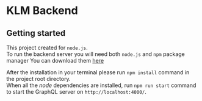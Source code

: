 # KLM Backend

## Getting started
This project created for `node.js`. <br>
To run the backend server you will need both `node.js` and `npm` package manager
You can download them [here](https://nodejs.org/en)  <br>

After the installation in your terminal please run `npm install` command in the project root directory. <br>
When all the *node* dependencies are installed, run `npm run start` command to start the GraphQL server on `http://localhost:4000/`.
